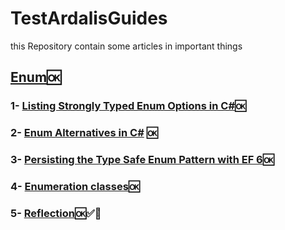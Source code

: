 # TestArdalisGuides
this Repository  contain some articles in important things 
##  [Enum](https://github.com/alymomdouh/TestArdalisGuides/tree/master/ListingStronglyTypedEnumOptions)🆗
### 1- [Listing Strongly Typed Enum Options in C#](https://ardalis.com/listing-strongly-typed-enum-options-in-c/#sq_hc92yz6wy2)🆗
### 2- [Enum Alternatives in C#](https://ardalis.com/enum-alternatives-in-c/)  🆗
### 3- [Persisting the Type Safe Enum Pattern with EF 6](https://ardalis.com/persisting-the-type-safe-enum-pattern-with-ef-6/)🆗
### 4- [Enumeration classes](https://lostechies.com/jimmybogard/2008/08/12/enumeration-classes/)🆗
### 5- [Reflection](https://github.com/alymomdouh/TestArdalisGuides/blob/master/ListingStronglyTypedEnumOptions/ListingStronglyTypedEnumOptions/Utility.cs)🆗✅💯




